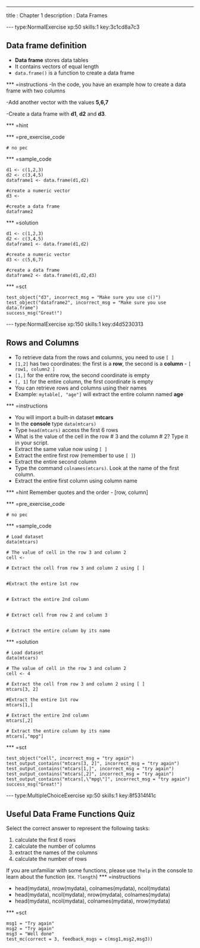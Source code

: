 ---
title       : Chapter 1
description : Data Frames

--- type:NormalExercise xp:50 skills:1 key:3c1cd8a7c3
## Data frame definition


* **Data frame** stores data tables
* It contains vectors of equal length
* ` data.frame() ` is a function to create a data frame


*** =instructions
-In the code, you have an example how to create a data frame with two columns

-Add another vector with the values **5,6,7**

-Create a data frame with **d1**, **d2** and **d3**.


*** =hint


*** =pre_exercise_code
```{r}
# no pec
```

*** =sample_code
```{r}
d1 <- c(1,2,3)
d2 <- c(3,4,5)
dataframe1 <- data.frame(d1,d2)

#create a numeric vector
d3 <- 

#create a data frame
dataframe2 

```

*** =solution
```{r}
d1 <- c(1,2,3)
d2 <- c(3,4,5)
dataframe1 <- data.frame(d1,d2)

#create a numeric vector
d3 <- c(5,6,7)

#create a data frame
dataframe2 <- data.frame(d1,d2,d3)

```

*** =sct
```{r}
test_object("d3", incorrect_msg = "Make sure you use c()")
test_object("dataframe2", incorrect_msg = "Make sure you use data.frame")
success_msg("Great!")
```
--- type:NormalExercise xp:150 skills:1 key:d4d5230313
## Rows and Columns
- To retrieve data from the rows and columns, you need to use `[ ]`
- ` [1,2] ` has two coordinates: the first is a **row**, the second is a **column** - ` [ row1, column2 ] `
- ` [1,] ` for the entire row, the second coordinate is empty
- ` [, 1] ` for the entire column, the first coordinate is empty
- You can retrieve rows and columns using their names
- Example: ` mytable[, "age"] ` will extract the entire column named **age**
 
*** =instructions
- You will import a built-in dataset **mtcars**
- In the **console** type  ` data(mtcars) `
- Type ` head(mtcars) ` access the first 6 rows
- What is the value of the cell in the row # 3 and the column # 2? Type it in your script.
- Extract the same value now using ` [ ] `
- Extract the entire first row (remember to use ` [ ] `)
- Extract the entire second column
- Type the command ` colnames(mtcars) `. Look at the name of the first column.
- Extract the entire first column using column name

*** =hint
 Remember quotes and the order - [row, column]

*** =pre_exercise_code
```{r}
# no pec
```

*** =sample_code
```{r}
# Load dataset
data(mtcars)

# The value of cell in the row 3 and column 2
cell <- 

# Extract the cell from row 3 and column 2 using [ ]


#Extract the entire 1st row


# Extract the entire 2nd column


# Extract cell from row 2 and column 3


# Extract the entire column by its name

```
*** =solution
```{r}
# Load dataset
data(mtcars)

# The value of cell in the row 3 and column 2
cell <- 4

# Extract the cell from row 3 and column 2 using [ ]
mtcars[3, 2]

#Extract the entire 1st row
mtcars[1,]

# Extract the entire 2nd column
mtcars[,2]

# Extract the entire column by its name
mtcars[,"mpg"]
```

*** =sct
```{r}
test_object("cell", incorrect_msg = "try again")
test_output_contains("mtcars[3, 2]", incorrect_msg = "try again")
test_output_contains("mtcars[1,]", incorrect_msg = "try again")
test_output_contains("mtcars[,2]", incorrect_msg = "try again")
test_output_contains("mtcars[,\"mpg\"]", incorrect_msg = "try again")
success_msg("Great!")
```
--- type:MultipleChoiceExercise xp:50 skills:1 key:8f5314f41c

## Useful Data Frame Functions Quiz
Select the correct answer to represent the following tasks:

1. calculate the first 6 rows
2. calculate the number of columns
3. extract the names of the columns
4. calculate the number of rows

If you are unfamiliar with some functions, please use ` ?help ` in the console to learn about the function (ex. ` ?length `)
*** =instructions
- head(mydata), nrow(mydata), colnames(mydata), ncol(mydata)
- head(mydata), ncol(mydata), nrow(mydata), colnames(mydata)
- head(mydata), ncol(mydata), colnames(mydata), nrow(mydata) 


*** =sct
```{r}
msg1 = "Try again"
msg2 = "Try again"
msg3 = "Well done"
test_mc(correct = 3, feedback_msgs = c(msg1,msg2,msg3))
```

